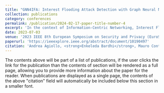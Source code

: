 ```yaml
---
title: "GNN4IFA: Interest Flooding Attack Detection with Graph Neural Networks"
collection: publications
category: conferences
permalink: /publication/2024-02-17-paper-title-number-4
excerpt: 'In the context of Information-Centric Networking, Interest Flooding Attacks (IFAs) represent a new and dangerous sort of distributed denial of service. Since existing proposals targeting IFAs mainly focus on local information, in this paper we propose GNN4IFA as the first mechanism exploiting complex non-local knowledge for IFA detection by leveraging Graph Neural Networks (GNNs) handling the overall network topology.'
date: 2023-07-03
venue: '2023 IEEE 8th European Symposium on Security and Privacy (EuroS&P)'
paperurl: 'https://ieeexplore.ieee.org/abstract/document/10190497'
citation: 'Andrea Agiollo, <strong>Enkeleda Bardhi</strong>, Mauro Conti, Riccardo Lazzeretti, Eleonora Losiouk, Andrea Omicini (2023) &quot;GNN4IFA: Interest flooding attack detection with graph neural networks.&quot; <i>2023 IEEE 8th European Symposium on Security and Privacy (EuroS&P). IEEE, 2023.</i>'
---
```


The contents above will be part of a list of publications, if the user clicks the link for the publication than the contents of section will be rendered as a full page, allowing you to provide more information about the paper for the reader. When publications are displayed as a single page, the contents of the above "citation" field will automatically be included below this section in a smaller font.
